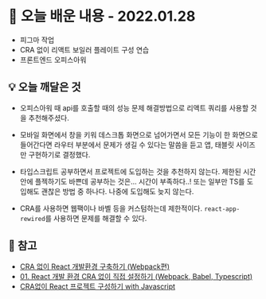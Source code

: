 # 📖 오늘 배운 내용 - 2022.01.28

- 피그마 작업
- CRA 없이 리액트 보일러 플레이트 구성 연습
- 프론트엔드 오피스아워

## 💡 오늘 깨달은 것

- 오피스아워 때 api를 호출할 때의 성능 문제 해결방법으로 리액트 쿼리를 사용할 것을 추천해주셨다.

- 모바일 화면에서 창을 키워 데스크톱 화면으로 넘어가면서 모든 기능이 한 화면으로 들어간다면 라우터 부분에서 문제가 생길 수 있다는 말씀을 듣고 앱, 태블릿 사이즈만 구현하기로 결정했다.

- 타입스크립트 공부하면서 프로젝트에 도입하는 것을 추천하지 않는다. 제한된 시간 안에 플젝하기도 바쁜데 공부하는 것은... 시간이 부족하다..! 또는 일부만 TS를 도입해도 괜찮은 방법 중 하나다. 나중에 도입해도 늦지 않는다.

- CRA를 사용하면 웹팩이나 바벨 등을 커스텀하는데 제한적이다. `react-app-rewired`를 사용하면 문제를 해결할 수 있다.

## 📌 참고

- [CRA 없이 React 개발환경 구축하기 (Webpack편)](https://blog.joyfui.com/1243)
- [01. React 개발 환경 CRA 없이 직접 설정하기 (Webpack, Babel, Typescript)](https://blog.leehov.in/44)
- [CRA없이 React 프로젝트 구성하기 with Javascript](https://hjuu.tistory.com/30)
